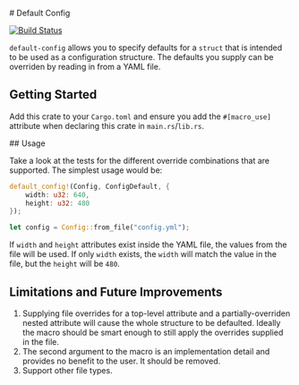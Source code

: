 # Default Config

[![Build Status](https://travis-ci.org/kwyse/default-config.svg?branch=master)](https://travis-ci.org/kwyse/default-config)

`default-config` allows you to specify defaults for a `struct` that is intended
to be used as a configuration structure. The defaults you supply can be
overriden by reading in from a YAML file.

## Getting Started

Add this crate to your `Cargo.toml` and ensure you add the `#[macro_use]`
attribute when declaring this crate in `main.rs`/`lib.rs`.

## Usage

Take a look at the tests for the different override combinations that are
supported. The simplest usage would be:

```rust
default_config!(Config, ConfigDefault, {
    width: u32: 640,
    height: u32: 480
});

let config = Config::from_file("config.yml");
```

If `width` and `height` attributes exist inside the YAML file, the values from
the file will be used. If only `width` exists, the `width` will match the value
in the file, but the `height` will be `480`.

## Limitations and Future Improvements

1. Supplying file overrides for a top-level attribute and a partially-overriden
   nested attribute will cause the whole structure to be defaulted. Ideally the
   macro should be smart enough to still apply the overrides supplied in the
   file.
1. The second argument to the macro is an implementation detail and provides no
   benefit to the user. It should be removed.
1. Support other file types.
